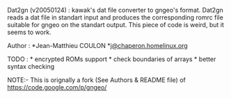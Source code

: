 
Dat2gn (v20050124) : kawak's dat file converter to gngeo's format.
                     Dat2gn reads a dat file in standart input and produces the corresponding romrc file suitable for gngeo on the standart output. This piece of code is weird, but it seems to work.

Author : *Jean-Matthieu COULON
         *<j@chaperon.homelinux.org>

TODO : * encrypted ROMs support
       * check boundaries of arrays
       * better syntax checking


NOTE:- This is orignally a fork (See Authors & README file) of https://code.google.com/p/gngeo/

